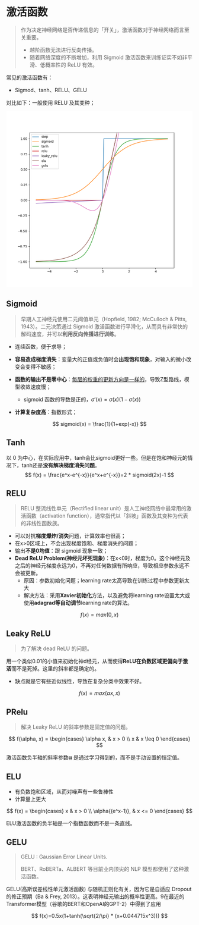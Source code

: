 # 激活函数

> 作为决定神经网络是否传递信息的「开关」，激活函数对于神经网络而言至关重要。
>
> - 越阶函数无法进行反向传播。
> - 随着网络深度的不断增加，利用 Sigmoid 激活函数来训练证实不如非平滑、低概率性的 ReLU 有效。

常见的激活函数有：

- Sigmod、tanh、RELU、GELU

对比如下：一般使用 RELU 及其变种；

<img src=".pics/activate_functions/compare.png" alt="relu" style="zoom:67%;" />

## Sigmoid

> 早期人工神经元使用二元阈值单元（Hopfield, 1982; McCulloch & Pitts, 1943）。二元决策通过 Sigmoid 激活函数进行平滑化，从而具有非常快的解码速度，并可以**利用反向传播进行训练**。

- 连续函数，便于求导；

- **容易造成梯度消失**：变量大的正值或负值时会**出现饱和现象**，对输入的微小改变会变得不敏感；
- **函数的输出不是零中心**：[每层的权重的更新方向是一样的](https://zhuanlan.zhihu.com/p/114173868)，导致Z型路线，模型收敛速度慢；
  - sigmoid 函数的导数是正的，$σ′(x)=σ(x)(1−σ(x))$

- **计算复杂度高**：指数形式；

$$
sigmoid(x) = \frac{1}{1+exp(-x)}
$$

## Tanh

以 0 为中心，在实际应用中，tanh会比sigmoid更好一些。但是在饱和神经元的情况下，tanh还是**没有解决梯度消失问题**。
$$
f(x) = \frac{e^x-e^{-x}}{e^x+e^{-x}}=2 * sigmoid(2x)-1
$$


## RELU

> RELU 整流线性单元（Rectified linear unit）是人工神经网络中最常用的激活函数（activation function），通常指代以「斜坡」函数及其变种为代表的非线性函数族。

- 可以对抗**梯度爆炸/消失**问题，计算效率也很高；
- 在x>0区域上，不会出现梯度饱和、梯度消失的问题；
- 输出**不是0均值**：跟 sigmoid 现象一致；
- **Dead ReLU Problem(神经元坏死现象)**：在x<0时，梯度为0。这个神经元及之后的神经元梯度永远为0，不再对任何数据有所响应，导致相应参数永远不会被更新。
  - 原因：参数初始化问题；learning rate太高导致在训练过程中参数更新太大
  - 解决方法：采用**Xavier初始化**方法，以及避免将learning rate设置太大或使用**adagrad等自动调节**learning rate的算法。

$$
f(x) = max(0, x)
$$

## Leaky ReLU

> 为了解决 dead ReLU 的问题。

用一个类似0.01的小值来初始化神d经元，从而使得**ReLU在负数区域更偏向于激活**而不是死掉。这里的斜率都是确定的。

- 缺点就是它有些近似线性，导致在复杂分类中效果不好。

$$
f(x)=max(\alpha{x}, x)
$$

## PRelu

> 解决 Leaky ReLU 的斜率参数是固定值的问题。

$$
f(\alpha, x) = \begin{cases} \alpha x, & x > 0 \\ x & x \leq 0 \end{cases}
$$

激活函数负半轴的斜率参数**α** 是通过学习得到的，而不是手动设置的恒定值。

## ELU

- 有负数饱和区域，从而对噪声有一些鲁棒性
- 计算量上更大

$$
f(x) = \begin{cases} x & x > 0 \\  \alpha{(e^x-1)}, & x <= 0 \end{cases}
$$

ELU激活函数的负半轴是一个指数函数而不是一条直线。



## GELU

> GELU : Gaussian Error Linear Units.
>
> BERT、RoBERTa、ALBERT 等目前业内顶尖的 NLP 模型都使用了这种激活函数。

GELU(高斯误差线性单元激活函数) 与随机正则化有关，因为它是自适应 Dropout 的修正预期（Ba & Frey, 2013）。这表明神经元输出的概率性更高。9在最近的Transformer模型（谷歌的BERT和OpenAI的GPT-2）中得到了应用

$$
f(x)=0.5x(1+tanh(\sqrt{2/\pi} * (x+0.044715x^3)))
$$
